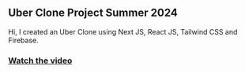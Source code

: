 ## Uber Clone Project Summer 2024

Hi, I created an Uber Clone using Next JS, React JS, Tailwind CSS and Firebase.

### [Watch the video](https://youtu.be/1zpn0WZmXsc)
